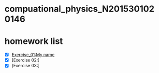 # compuational_physics_N2015301020146
# homework list
- [x] [Exercise_01:My name](https://www.baidu.com/?tn=98402940_hao_pg)
- [x] [Exercise 02:]
- [x] [Exercise 03:]
